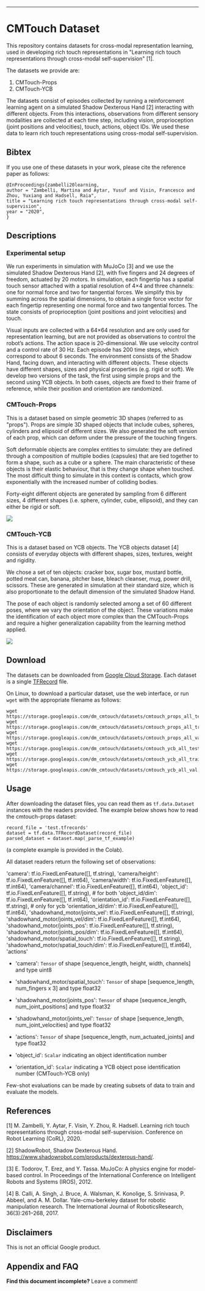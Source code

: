 --------------------------------------------------------------------------------

# CMTouch Dataset

<!-- ![downloads](https://img.shields.io/github/downloads/atom/atom/total.svg)
![build](https://img.shields.io/appveyor/ci/:user/:repo.svg)
![chat](https://img.shields.io/discord/:serverId.svg)
 -->

This repository contains datasets for cross-modal representation learning, used
in developing rich touch representations in "Learning rich touch representations
through cross-modal self-supervision" [1].

The datasets we provide are:

1.  CMTouch-Props
2.  CMTouch-YCB

The datasets consist of episodes collected by running a reinforcement learning
agent on a simulated Shadow Dexterous Hand [2] interacting with different
objects. From this interactions, observations from different sensory modalities
are collected at each time step, including vision, proprioception (joint
positions and velocities), touch, actions, object IDs. We used these data to
learn rich touch representations using cross-modal self-supervision.

## Bibtex

If you use one of these datasets in your work, please cite the reference paper
as follows:

```
@InProceedings{zambelli20learning,
author = "Zambelli, Martina and Aytar, Yusuf and Visin, Francesco and Zhou, Yuxiang and Hadsell, Raia",
title = "Learning rich touch representations through cross-modal self-supervision",
year = "2020",
}
```

<!--
@misc{cmtouchdatasets}, title={CMTouch Datasets}, author={Zambelli, Martina and
Aytar, Yusuf and Visin, Francesco and Zhou, Yuxiang and Hadsell, Raia},
howpublished={https://github.com/deepmind/deepmind-research/tree/master/cmtouch},
year={2020} }
-->

## Descriptions

### Experimental setup

We run experiments in simulation with MuJoCo [3] and we use the simulated Shadow
Dexterous Hand [2], with five fingers and 24 degrees of freedom, actuated by 20
motors. In simulation, each fingertip has a spatial touch sensor attached with a
spatial resolution of 4×4 and three channels: one for normal force and two for
tangential forces. We simplify this by summing across the spatial dimensions,
to obtain a single force vector for each fingertip representing one normal force
and two tangential forces. The state consists of proprioception (joint positions
and joint velocities) and touch.

Visual inputs are collected with a 64×64 resolution and are only used for
representation learning, but are not provided as observations to control the
robot’s actions. The action space is 20-dimensional. We use velocity control and
a control rate of 30 Hz. Each episode has 200 time steps, which correspond to
about 6 seconds. The environment consists of the Shadow Hand, facing down, and
interacting with different objects. These objects have different shapes, sizes
and physical properties (e.g. rigid or soft). We develop two versions of the
task, the first using simple props and the second using YCB objects. In both
cases, objects are fixed to their frame of reference, while their position and
orientation are randomized.

### CMTouch-Props

This is a dataset based on simple geometric 3D shapes (referred to as "props").
Props are simple 3D shaped objects that include cubes, spheres, cylinders and
ellipsoid of different sizes. We also generated the soft version of each prop,
which can deform under the pressure of the touching fingers.

Soft deformable objects are complex entities to simulate: they are defined
through a composition of multiple bodies (capsules) that are tied together to
form a shape, such as a cube or a sphere. The main characteristic of these
objects is their elastic behaviour, that is they change shape when touched. The
most difficult thing to simulate in this context is contacts, which grow
exponentially with the increased number of colliding bodies.

Forty-eight different objects are generated by sampling from 6 different sizes,
4 different shapes (i.e. sphere, cylinder, cube, ellipsoid), and they can either
be rigid or soft.

![](https://i.imgur.com/Hps38z5.jpg)

### CMTouch-YCB

This is a dataset based on YCB objects. The YCB objects dataset [4] consists of
everyday objects with different shapes, sizes, textures, weight and rigidity.

We chose a set of ten objects: cracker box, sugar box, mustard bottle, potted
meat can, banana, pitcher base, bleach cleanser, mug, power drill, scissors.
These are generated in simulation at their standard size, which is also
proportionate to the default dimension of the simulated Shadow Hand.

The pose of each object is randomly selected among a set of 60 different poses,
where we vary the orientation of the object. These variations make the
identification of each object more complex than the CMTouch-Props and require a
higher generalization capability from the learning method applied.

![](https://i.imgur.com/Mf3KYbn.jpg)

## Download

The datasets can be downloaded from
[Google Cloud Storage](https://console.cloud.google.com/storage/browser/dm_cmtouch).
Each dataset is a single
[TFRecord](https://www.tensorflow.org/tutorials/load_data/tfrecord) file.

On Linux, to download a particular dataset, use the web interface, or run `wget`
with the appropriate filename as follows:

```
wget https://storage.googleapis.com/dm_cmtouch/datasets/cmtouch_props_all_test.tfrecords
wget https://storage.googleapis.com/dm_cmtouch/datasets/cmtouch_props_all_train.tfrecords
wget https://storage.googleapis.com/dm_cmtouch/datasets/cmtouch_props_all_val.tfrecords
wget https://storage.googleapis.com/dm_cmtouch/datasets/cmtouch_ycb_all_test.tfrecords
wget https://storage.googleapis.com/dm_cmtouch/datasets/cmtouch_ycb_all_train.tfrecords
wget https://storage.googleapis.com/dm_cmtouch/datasets/cmtouch_ycb_all_val.tfrecords
```


## Usage

After downloading the dataset files, you can read them as `tf.data.Dataset`
instances with the readers provided. The example below shows how to read the
cmtouch-props dataset:

```
record_file = 'test.tfrecords'
dataset = tf.data.TFRecordDataset(record_file)
parsed_dataset = dataset.map(_parse_tf_example)
```

(a complete example is provided in the Colab).

All dataset readers return the following set of observations:

'camera': tf.io.FixedLenFeature([], tf.string),
    'camera/height': tf.io.FixedLenFeature([], tf.int64),
    'camera/width': tf.io.FixedLenFeature([], tf.int64),
    'camera/channel': tf.io.FixedLenFeature([], tf.int64),
    'object_id': tf.io.FixedLenFeature([], tf.string),  # for both
    'object_id/dim': tf.io.FixedLenFeature([], tf.int64),
    'orientation_id': tf.io.FixedLenFeature([], tf.string),  # only for ycb
    'orientation_id/dim': tf.io.FixedLenFeature([], tf.int64),
    'shadowhand_motor/joints_vel': tf.io.FixedLenFeature([], tf.string),
    'shadowhand_motor/joints_vel/dim': tf.io.FixedLenFeature([], tf.int64),
    'shadowhand_motor/joints_pos': tf.io.FixedLenFeature([], tf.string),
    'shadowhand_motor/joints_pos/dim': tf.io.FixedLenFeature([], tf.int64),
    'shadowhand_motor/spatial_touch': tf.io.FixedLenFeature([], tf.string),
    'shadowhand_motor/spatial_touch/dim': tf.io.FixedLenFeature([], tf.int64),
    'actions'

*   'camera': `Tensor` of shape [sequence_length, height, width, channels] and type
    uint8

*   'shadowhand_motor/spatial_touch': `Tensor` of shape [sequence_length, num_fingers x 3] and type float32

*   'shadowhand_motor/joints_pos': `Tensor` of shape [sequence_length, num_joint_positions] and type float32

*   'shadowhand_motor/joints_vel': `Tensor` of shape [sequence_length,
    num_joint_velocities] and type float32

*   'actions': `Tensor` of shape [sequence_length, num_actuated_joints] and type
    float32

*   'object_id': `Scalar` indicating an object identification number

*   'orientation_id': `Scalar` indicating a YCB object pose identification number
    (CMTouch-YCB only)

Few-shot evaluations can be made by creating subsets of data to train and
evaluate the models.

<!--
```diff=
- TODO
```
-->

## References

[1] M. Zambelli, Y. Aytar, F. Visin, Y. Zhou, R. Hadsell. Learning rich touch
representations through cross-modal self-supervision. Conference on Robot
Learning (CoRL), 2020.

[2] ShadowRobot, Shadow Dexterous Hand.
https://www.shadowrobot.com/products/dexterous-hand/.

[3] E. Todorov, T. Erez, and Y. Tassa. MuJoCo: A physics engine for model-based
control. In Proceedings of the International Conference on Intelligent Robots
and Systems (IROS), 2012.

[4] B. Calli, A. Singh, J. Bruce, A. Walsman, K. Konolige, S. Srinivasa, P.
Abbeel, and A. M. Dollar. Yale-cmu-berkeley dataset for robotic manipulation
research. The International Journal of RoboticsResearch, 36(3):261–268, 2017.

## Disclaimers

This is not an official Google product.

## Appendix and FAQ

**Find this document incomplete?** Leave a comment!
